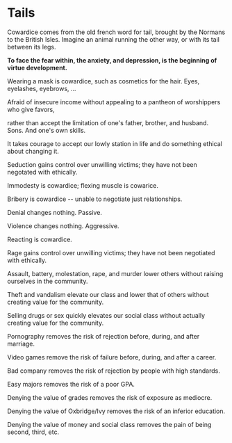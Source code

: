 # Tails

Cowardice comes from the old french word for tail, brought by the Normans to the British Isles. Imagine
an animal running the other way, or with its tail between its legs. 

**To face the fear within, the anxiety, and depression, is the beginning of virtue development.**

Wearing a mask is cowardice, such as cosmetics for the hair. Eyes, eyelashes, eyebrows, ...

Afraid of insecure income without appealing to a pantheon of worshippers who give favors,

rather than accept the limitation of one's father, brother, and husband. Sons. And one's own skills.

It takes courage to accept our lowly station in life and do something ethical about changing it.

Seduction gains control over unwilling victims; they have not been negotated with ethically.

Immodesty is cowardice; flexing muscle is cowarice. 

Bribery is cowardice -- unable to negotiate just relationships.

Denial changes nothing. Passive.

Violence changes nothing. Aggressive.

Reacting is cowardice.

Rage gains control over unwilling victims; they have not been negotiated with ethically. 

Assault, battery, molestation, rape, and murder lower others without raising ourselves in the community.

Theft and vandalism elevate our class and lower that of others without creating value for the community.

Selling drugs or sex quickly elevates our social class without actually creating value for the community.

Pornography removes the risk of rejection before, during, and after marriage.

Video games remove the risk of failure before, during, and after a career. 

Bad company removes the risk of rejection by people with high standards. 

Easy majors removes the risk of a poor GPA.

Denying the value of grades removes the risk of exposure as mediocre. 

Denying the value of Oxbridge/Ivy removes the risk of an inferior education.

Denying the value of money and social class removes the pain of being second, third, etc. 

